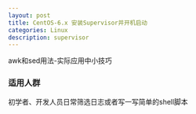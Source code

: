```yaml
---
layout: post
title: CentOS-6.x 安装Supervisor并开机启动
categories: Linux
description: supervisor
---
```


awk和sed用法-实际应用中小技巧

### 适用人群
初学者、开发人员日常筛选日志或者写一写简单的shell脚本

